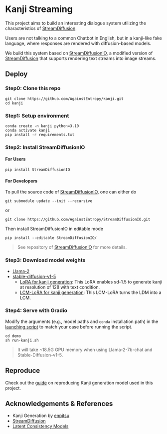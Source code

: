 # Kanji Streaming

This project aims to build an interesting dialogue system utilizing the characteristics of [StreamDiffusion](https://github.com/cumulo-autumn/StreamDiffusion).

Users are not talking to a common Chatbot in English, but in a kanji-like fake language, where responses are rendered with diffusion-based models.

We build this system based on [StreamDiffusionIO](https://github.com/AgainstEntropy/StreamDiffusionIO), a modified version of [StreamDiffusion](https://github.com/cumulo-autumn/StreamDiffusion) that supports rendering text streams into image streams.


## Deploy

### Step0: Clone this repo

```shell
git clone https://github.com/AgainstEntropy/kanji.git
cd kanji
```

### Step1: Setup environment

```shell
conda create -n kanji python=3.10
conda activate kanji
pip install -r requirements.txt
```

### Step2: Install StreamDiffusionIO

#### For Users

```shell
pip install StreamDiffusionIO
```

#### For Developers

To pull the source code of [StreamDiffusionIO](https://github.com/AgainstEntropy/StreamDiffusionIO), one can either do

```shell
git submodule update --init --recursive
```

or 

```shell
git clone https://github.com/AgainstEntropy/StreamDiffusionIO.git
```

Then install StreamDiffusionIO in editable mode

```shell
pip install --editable StreamDiffusionIO/
```

> See repository of [StreamDiffusionIO](https://github.com/AgainstEntropy/StreamDiffusionIO) for more details.

### Step3: Download model weights

- [Llama-2](https://huggingface.co/meta-llama)
- [stable-diffusion-v1-5](https://huggingface.co/runwayml/stable-diffusion-v1-5)
    - [LoRA for kanji generation](https://huggingface.co/AgainstEntropy/kanji-lora-sd-v1-5): This LoRA enables sd-1.5 to generate kanji at resolution of 128 with text condition.
    - [LCM-LoRA for kanji generation](https://huggingface.co/AgainstEntropy/kanji-lcm-lora-sd-v1-5): This LCM-LoRA turns the LDM into a LCM.

### Step4: Serve with Gradio

Modify the arguments (e.g., model paths and `conda` installation path) in the [launching script](./demo/run-kanji.sh) to match your case before running the script.

```shell
cd demo
sh run-kanji.sh
```

> It will take ~18.5G GPU memory when using Llama-2-7b-chat and Stable-Diffusion-v1-5.


## Reproduce

Check out the [guide](./docs/REPRODUCE.md) on reproducing Kanji generation model used in this project.

## Acknowledgements & References

- Kanji Generation by [enpitsu]((https://x.com/enpitsu/status/1610923494824628224?s=20))
- [StreamDiffusion](https://github.com/cumulo-autumn/StreamDiffusion)
- [Latent Consistency Models](https://github.com/huggingface/diffusers/tree/main/examples/consistency_distillation)